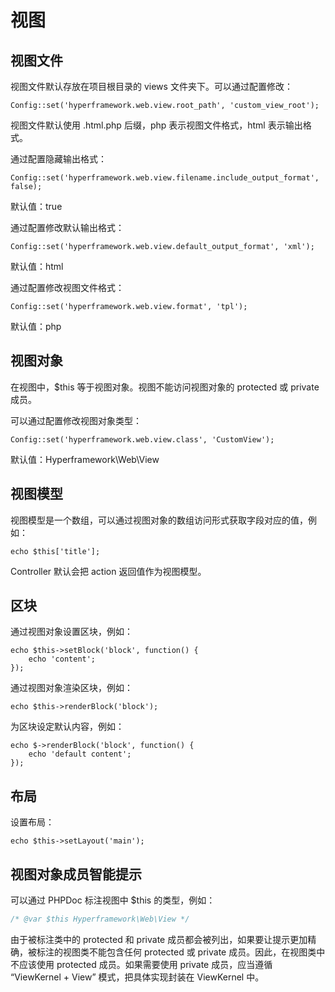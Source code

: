 # 视图
## 视图文件
视图文件默认存放在项目根目录的 views 文件夹下。可以通过配置修改：
```.php
Config::set('hyperframework.web.view.root_path', 'custom_view_root');
```

视图文件默认使用 .html.php 后缀，php 表示视图文件格式，html 表示输出格式。

通过配置隐藏输出格式：
```.php
Config::set('hyperframework.web.view.filename.include_output_format', false);
```
默认值：true

通过配置修改默认输出格式：
```.php
Config::set('hyperframework.web.view.default_output_format', 'xml');
```
默认值：html

通过配置修改视图文件格式：
```.php
Config::set('hyperframework.web.view.format', 'tpl');
```
默认值：php

## 视图对象
在视图中，$this 等于视图对象。视图不能访问视图对象的 protected 或 private 成员。

可以通过配置修改视图对象类型：
```.php
Config::set('hyperframework.web.view.class', 'CustomView');
```
默认值：Hyperframework\Web\View

## 视图模型
视图模型是一个数组，可以通过视图对象的数组访问形式获取字段对应的值，例如：
```.php
echo $this['title'];
```
Controller 默认会把 action 返回值作为视图模型。

## 区块
通过视图对象设置区块，例如：
```.php
echo $this->setBlock('block', function() {
    echo 'content';
});
```

通过视图对象渲染区块，例如：
```.php
echo $this->renderBlock('block');
```

为区块设定默认内容，例如：
```.php
echo $->renderBlock('block', function() {
    echo 'default content';
});
```

## 布局
设置布局：
```.php
echo $this->setLayout('main');
```

## 视图对象成员智能提示
可以通过 PHPDoc 标注视图中 $this 的类型，例如：
```php
/* @var $this Hyperframework\Web\View */
```
由于被标注类中的 protected 和 private 成员都会被列出，如果要让提示更加精确，被标注的视图类不能包含任何 protected 或 private 成员。因此，在视图类中不应该使用 protected 成员。如果需要使用 private 成员，应当遵循 “ViewKernel + View” 模式，把具体实现封装在 ViewKernel 中。

